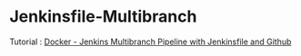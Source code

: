 # Jenkinsfile-Multibranch

Tutorial : [Docker - Jenkins Multibranch Pipeline with Jenkinsfile and Github](https://www.bogotobogo.com/DevOps/Docker/Docker-Jenkins-Multibranch-Pipeline-with-Jenkinsfile-and-Github.php)
